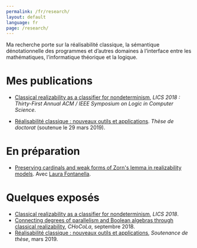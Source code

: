 ```yaml
---
permalink: /fr/research/
layout: default
language: fr
page: /research/
---
```


Ma recherche porte sur la réalisabilité classique, la sémantique dénotationnelle des programmes et d’autres domaines à l’interface entre les mathématiques, l’informatique théorique et la logique.

Mes publications
================

* [Classical realizability as a classifier for nondeterminism](/docs/geoffroy-2018-classical-realizability-classifier-for-nondeterminism.pdf), *LICS 2018 : Thirty-First Annual ACM / IEEE Symposium on Logic in Computer Science*.

* [Réalisabilité classique : nouveaux outils et applications](/docs/these.pdf). *Thèse de doctorat* (soutenue le 29 mars 2019).

En préparation
==============

* [Preserving cardinals and weak forms of Zorn's lemma in realizability models](/docs/fontanella-geoffroy-2019-preserving-cardinals-and-weak-zorn-in-classical-realizability.pdf). Avec [Laura Fontanella](https://www.i2m.univ-amu.fr/perso/laura.fontanella/). 

Quelques exposés
================

* [Classical realizability as a classifier for nondeterminism](/docs/slides-geoffroy-2018-classical-realizability-classifier-for-nondeterminism.pdf), *LICS 2018*.
* [Connecting degrees of parallelism and Boolean algebras through classical realizability](/docs/slides-geoffroy-chocola-09-2018.pdf), *CHoCoLa*, septembre 2018.
* [Réalisabilité classique : nouveaux outils et applications](/docs/slides-geoffroy-thesis.pdf), *Soutenance de thèse*, mars 2019.
